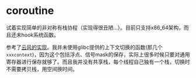 # coroutine

试着实现简单的非对称有栈协程（实现得很丑陋...）。目前只支持x86_64架构，而且还未hook系统函数。

参考了[云风的实现]()。我并未使用glibc提供的上下文切换的函数(那几个`xxxcontext`)，因为这个包括浮点、信号mask的保存，实际上很多时候只要对通用寄存器进行保存就够了。而且我并没有共享栈，每个线程自己独有一个栈，切换时不需要拷贝栈，用空间换时间。


